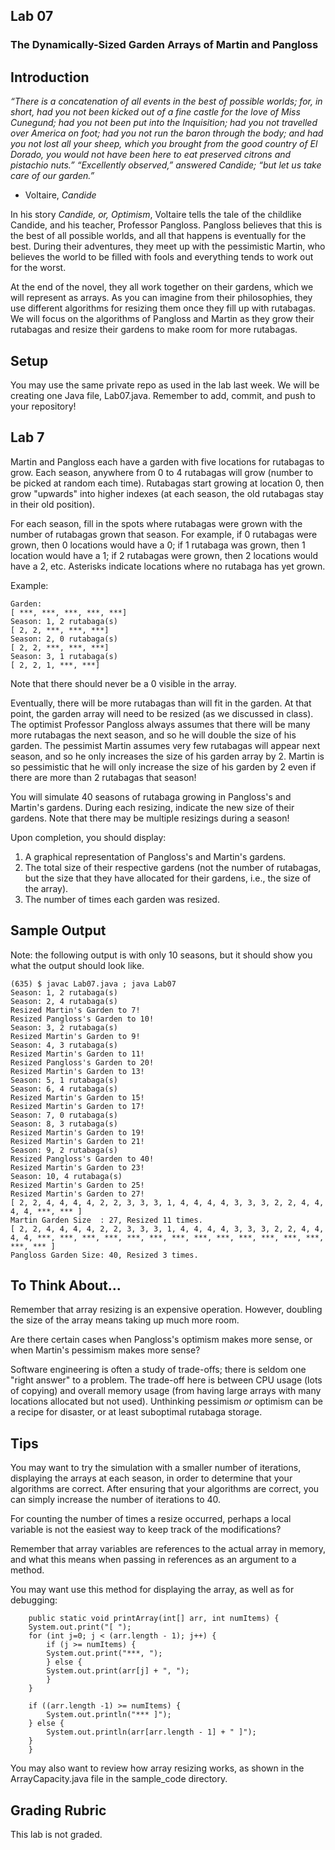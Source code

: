 ## Lab 07

### The Dynamically-Sized Garden Arrays of Martin and Pangloss

## Introduction

_“There is a concatenation of all events in the best of possible worlds; for, in short, had you not been kicked out of a fine castle for the love of Miss Cunegund; had you not been put into the Inquisition; had you not travelled over America on foot; had you not run the baron through the body; and had you not lost all your sheep, which you brought from the good country of El Dorado, you would not have been here to eat preserved citrons and pistachio nuts.” “Excellently observed,” answered Candide; “but let us take care of our garden.”_  
- Voltaire, _Candide_

In his story _Candide, or, Optimism_, Voltaire tells the tale of the childlike Candide, and his teacher, Professor Pangloss.  Pangloss believes that this is the best of all possible worlds, and all that happens is eventually for the best.  During their adventures, they meet up with the pessimistic Martin, who believes the world to be filled with fools and everything tends to work out for the worst.

At the end of the novel, they all work together on their gardens, which we will represent as arrays.  As you can imagine from their philosophies, they use different algorithms for resizing them once they fill up with rutabagas.  We will focus on the algorithms of Pangloss and Martin as they grow their rutabagas and resize their gardens to make room for more rutabagas.

## Setup

You may use the same private repo as used in the lab last week.  We will be creating one Java file, Lab07.java.  Remember to add, commit, and push to your repository!

## Lab 7

Martin and Pangloss each have a garden with five locations for rutabagas to grow.  Each season, anywhere from 0 to 4 rutabagas will grow (number to be picked at random each time).  Rutabagas start growing at location 0, then grow "upwards" into higher indexes (at each season, the old rutabagas stay in their old position).

For each season, fill in the spots where rutabagas were grown with the number of rutabagas grown that season.  For example, if 0 rutabagas were grown, then 0 locations would have a 0; if 1 rutabaga was grown, then 1 location would have a 1; if 2 rutabagas were grown, then 2 locations would have a 2, etc.  Asterisks indicate locations where no rutabaga has yet grown.

Example:
```
Garden:
[ ***, ***, ***, ***, ***]
Season: 1, 2 rutabaga(s)
[ 2, 2, ***, ***, ***]
Season: 2, 0 rutabaga(s)
[ 2, 2, ***, ***, ***]
Season: 3, 1 rutabaga(s)
[ 2, 2, 1, ***, ***]
```

Note that there should never be a 0 visible in the array.

Eventually, there will be more rutabagas than will fit in the garden.  At that point, the garden array will need to be resized (as we discussed in class).  The optimist Professor Pangloss always assumes that there will be many more rutabagas the next season, and so he will double the size of his garden.  The pessimist Martin assumes very few rutabagas will appear next season, and so he only increases the size of his garden array by 2.  Martin is so pessimistic that he will only increase the size of his garden by 2 even if there are more than 2 rutabagas that season!

You will simulate 40 seasons of rutabaga growing in Pangloss's and Martin's gardens.  During each resizing, indicate the new size of their gardens.  Note that there may be multiple resizings during a season!

Upon completion, you should display:

1. A graphical representation of Pangloss's and Martin's gardens.
2. The total size of their respective gardens (not the number of rutabagas, but the size that they have allocated for their gardens, i.e., the size of the array).
3. The number of times each garden was resized.

## Sample Output

Note: the following output is with only 10 seasons, but it should show you what the output should look like.

```
(635) $ javac Lab07.java ; java Lab07
Season: 1, 2 rutabaga(s)
Season: 2, 4 rutabaga(s)
Resized Martin's Garden to 7!
Resized Pangloss's Garden to 10!
Season: 3, 2 rutabaga(s)
Resized Martin's Garden to 9!
Season: 4, 3 rutabaga(s)
Resized Martin's Garden to 11!
Resized Pangloss's Garden to 20!
Resized Martin's Garden to 13!
Season: 5, 1 rutabaga(s)
Season: 6, 4 rutabaga(s)
Resized Martin's Garden to 15!
Resized Martin's Garden to 17!
Season: 7, 0 rutabaga(s)
Season: 8, 3 rutabaga(s)
Resized Martin's Garden to 19!
Resized Martin's Garden to 21!
Season: 9, 2 rutabaga(s)
Resized Pangloss's Garden to 40!
Resized Martin's Garden to 23!
Season: 10, 4 rutabaga(s)
Resized Martin's Garden to 25!
Resized Martin's Garden to 27!
[ 2, 2, 4, 4, 4, 4, 2, 2, 3, 3, 3, 1, 4, 4, 4, 4, 3, 3, 3, 2, 2, 4, 4, 4, 4, ***, *** ]
Martin Garden Size  : 27, Resized 11 times.
[ 2, 2, 4, 4, 4, 4, 2, 2, 3, 3, 3, 1, 4, 4, 4, 4, 3, 3, 3, 2, 2, 4, 4, 4, 4, ***, ***, ***, ***, ***, ***, ***, ***, ***, ***, ***, ***, ***, ***, *** ]
Pangloss Garden Size: 40, Resized 3 times.
```

## To Think About...

Remember that array resizing is an expensive operation.  However, doubling the size of the array means taking up much more room.

Are there certain cases when Pangloss's optimism makes more sense, or when Martin's pessimism makes more sense?

Software engineering is often a study of trade-offs; there is seldom one "right answer" to a problem.  The trade-off here is between CPU usage (lots of copying) and overall memory usage (from having large arrays with many locations allocated but not used).  Unthinking pessimism _or_ optimism can be a recipe for disaster, or at least suboptimal rutabaga storage.

## Tips

You may want to try the simulation with a smaller number of iterations, displaying the arrays at each season, in order to determine that your algorithms are correct.  After ensuring that your algorithms are correct, you can simply increase the number of iterations to 40.

For counting the number of times a resize occurred, perhaps a local variable is not the easiest way to keep track of the modifications?

Remember that array variables are references to the actual array in memory, and what this means when passing in references as an argument to a method.

You may want use this method for displaying the array, as well as for debugging:

```
    public static void printArray(int[] arr, int numItems) {
	System.out.print("[ ");
	for (int j=0; j < (arr.length - 1); j++) {
	    if (j >= numItems) {
		System.out.print("***, ");
	    } else {
		System.out.print(arr[j] + ", ");
	    }
	}
	
	if ((arr.length -1) >= numItems) {
	    System.out.println("*** ]");
	} else {
	    System.out.println(arr[arr.length - 1] + " ]");
	}
    }
```

You may also want to review how array resizing works, as shown in the ArrayCapacity.java file in the sample_code directory.

## Grading Rubric

This lab is not graded.